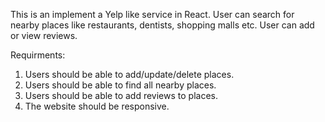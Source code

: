 This is an implement a Yelp like service in React.
User can search for nearby places like restaurants, dentists, shopping malls etc.
User can add or view reviews.

Requirments:

1. Users should be able to add/update/delete places.
2. Users should be able to find all nearby places.
3. Users should be able to add reviews to places.
4. The website should be responsive.
